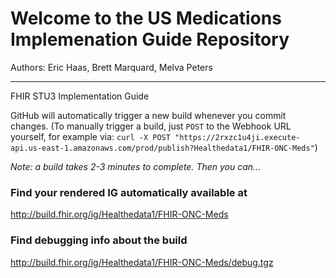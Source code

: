 
#  Welcome to the US Medications Implemenation Guide Repository

Authors:  Eric Haas, Brett Marquard, Melva Peters


-----
FHIR STU3 Implementation Guide


GitHub will automatically trigger a new build whenever you commit changes.
(To manually trigger a build, just `POST` to the Webhook URL yourself, for example via:
`curl -X POST "https://2rxzc1u4ji.execute-api.us-east-1.amazonaws.com/prod/publish?Healthedata1/FHIR-ONC-Meds"`)

*Note: a build takes 2-3 minutes to complete. Then you can...*


### Find your rendered IG automatically available at

http://build.fhir.org/ig/Healthedata1/FHIR-ONC-Meds

### Find debugging info about the build

http://build.fhir.org/ig/Healthedata1/FHIR-ONC-Meds/debug.tgz
